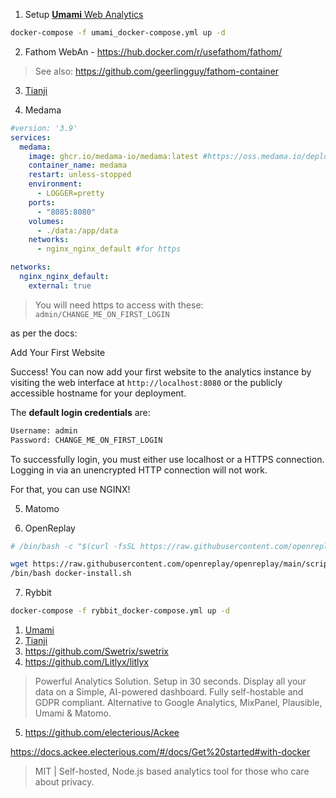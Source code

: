 1. Setup [**Umami** Web Analytics](https://fossengineer.com/selfhosting-umami-with-docker/)

```sh
docker-compose -f umami_docker-compose.yml up -d
```

2. Fathom WebAn - https://hub.docker.com/r/usefathom/fathom/

> See also: https://github.com/geerlingguy/fathom-container

3. [Tianji](https://fossengineer.com/setup-tianji-with-docker/)

4. Medama

```yml
#version: '3.9'
services:
  medama:
    image: ghcr.io/medama-io/medama:latest #https://oss.medama.io/deployment/docker
    container_name: medama
    restart: unless-stopped
    environment:
      - LOGGER=pretty
    ports:
      - "8085:8080"
    volumes:
      - ./data:/app/data
    networks:
      - nginx_nginx_default #for https

networks:
  nginx_nginx_default:
    external: true  
```

> You will need https to access with these: `admin/CHANGE_ME_ON_FIRST_LOGIN`


as per the docs:

Add Your First Website

Success! You can now add your first website to the analytics instance by visiting the web interface at `http://localhost:8080` or the publicly accessible hostname for your deployment.

The **default login credentials** are:

```txt
Username: admin
Password: CHANGE_ME_ON_FIRST_LOGIN
```

To successfully login, you must either use localhost or a HTTPS connection. Logging in via an unencrypted HTTP connection will not work.

For that, you can use NGINX!

5. Matomo

6. OpenReplay

```sh
# /bin/bash -c "$(curl -fsSL https://raw.githubusercontent.com/openreplay/openreplay/main/scripts/docker-compose/docker-install.sh)"

wget https://raw.githubusercontent.com/openreplay/openreplay/main/scripts/docker-compose/docker-install.sh -O docker-install.sh
/bin/bash docker-install.sh
```

7. Rybbit

```sh
docker-compose -f rybbit_docker-compose.yml up -d
```

1. [Umami](https://fossengineer.com/selfhosting-umami-with-docker/)
2. [Tianji](https://fossengineer.com/setup-tianji-with-docker/)
3. https://github.com/Swetrix/swetrix
4. https://github.com/Litlyx/litlyx


> Powerful Analytics Solution. Setup in 30 seconds. Display all your data on a Simple, AI-powered dashboard. Fully self-hostable and GDPR compliant. Alternative to Google Analytics, MixPanel, Plausible, Umami & Matomo.

5. https://github.com/electerious/Ackee

https://docs.ackee.electerious.com/#/docs/Get%20started#with-docker

> MIT | Self-hosted, Node.js based analytics tool for those who care about privacy.